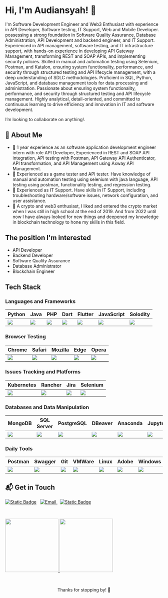 # Hi, I'm Audiansyah! 👋

I'm Software Development Engineer and Web3 Enthusiast with experience in API Developer, Software testing, IT Support, Web and Mobile Developer. possessing a strong foundation in Software Quality Assurance, Database Administration, API Development and backend engineer, and IT Support. Experienced in API management, software testing, and IT infrastructure support, with hands-on experience in developing API Gateway Management, transforming REST and SOAP APIs, and implementing security policies. Skilled in manual and automation testing using Selenium, Postman, and Katalon, ensuring system functionality, performance, and security through structured testing and API lifecycle management, with a deep understanding of SDLC methodologies. Proficient in SQL, Python, JavaScript, and database management tools for data processing and administration. Passionate about ensuring system functionality, performance, and security through structured testing and API lifecycle management. Highly analytical, detail-oriented, and committed to continuous learning to drive efficiency and innovation in IT and software development.

 I’m looking to collaborate on anything!.


## 🚀 About Me

- 📌 1 year experience as an software application development engineer intern with role API Developer, Experienced in REST and SOAP API integration, API testing with Postman, API Gateway API Authenticator, API transformation, and API Management using Axway API Management.
- 📌 Experienced as a game tester and API tester. Have knowledge of manual and automation testing using selenium with java language, API testing using postman, functionality testing, and regression testing.
- 📌 Experienced as IT Support. Have skills in IT Support, including troubleshooting hardware/software issues, network configuration, and user assistance.
- 📌 A crypto and web3 enthusiast, I liked and entered the crypto market when I was still in high school at the end of 2019. And from 2022 until now I have always looked for new things and deepened my knowledge in blockchain technology to hone my skills in this field.

## The position I'm interested
- API Developer
- Backend Developer
- Software Quality Assurance
- Database Administrator
- Blockchain Engineer


## Tech Stack
<!-- [![My Skills](https://skillicons.dev/icons?i=py,selenium,firebase,gcp,azure,aws,kubernetes,postgres,linux,redhat,debian,ubuntu,bash,vim,jenkins,githubactions,github,git,docker,pycharm,vscode,postman,apple,androidstudio,windows,xd,stackoverflow,sklearn&perline=14)](https://skillicons.dev) -->

### Languages and Frameworks
| Python | Java | PHP | Dart | Flutter | JavaScript | Solodity |
|----------|----------|----------|----------|----------|----------|----------|
| <img src='https://cdn.jsdelivr.net/gh/devicons/devicon@latest/icons/python/python-original.svg'> | <img src='https://cdn.jsdelivr.net/gh/devicons/devicon@latest/icons/java/java-original.svg'> | <img src='https://cdn.jsdelivr.net/gh/devicons/devicon@latest/icons/php/php-original.svg'> | <img src='https://cdn.jsdelivr.net/gh/devicons/devicon@latest/icons/dart/dart-original.svg'> | <img src='https://cdn.jsdelivr.net/gh/devicons/devicon@latest/icons/flutter/flutter-original.svg'> | <img src='https://cdn.jsdelivr.net/gh/devicons/devicon@latest/icons/javascript/javascript-original.svg'> | <img src='https://cdn.jsdelivr.net/gh/devicons/devicon@latest/icons/solidity/solidity-original.svg'> | 

### Browser Testing
| Chrome | Safari | Mozilla | Edge | Opera | 
|----------|----------|----------|----------|----------|
| <img src='https://cdn.jsdelivr.net/gh/devicons/devicon@latest/icons/chrome/chrome-original-wordmark.svg'> | <img src='https://cdn.jsdelivr.net/gh/devicons/devicon@latest/icons/safari/safari-original-wordmark.svg'> | <img src='https://cdn.jsdelivr.net/gh/devicons/devicon@latest/icons/firefox/firefox-original-wordmark.svg'> | <img src='https://cdn.jsdelivr.net/gh/devicons/devicon@latest/icons/ie10/ie10-original.svg'> | <img src='https://cdn.jsdelivr.net/gh/devicons/devicon@latest/icons/opera/opera-original-wordmark.svg'> |

### Issues Tracking and Platforms
| Kubernetes | Rancher | Jira | Selenium
|----------|----------|----------|----------|
| <img src='https://cdn.jsdelivr.net/gh/devicons/devicon@latest/icons/kubernetes/kubernetes-original-wordmark.svg'> | <img src='https://cdn.jsdelivr.net/gh/devicons/devicon@latest/icons/rancher/rancher-original-wordmark.svg'> | <img src='https://cdn.jsdelivr.net/gh/devicons/devicon@latest/icons/jira/jira-original-wordmark.svg'> | <img src='https://cdn.jsdelivr.net/gh/devicons/devicon@latest/selenium/selenium/selenium-original-wordmark.svg'> | 

### Databases and Data Manipulation
| MongoDB | SQL Server | PostgreSQL | DBeaver | Anaconda | Jupyter | Kaggle |
|----------|----------|----------|----------|----------|----------|----------|
| <img src='https://cdn.jsdelivr.net/gh/devicons/devicon@latest/icons/firebase/firebase-original.svg'> | <img src='https://cdn.jsdelivr.net/gh/devicons/devicon@latest/icons/mongodb/mongodb-original.svg'> | <img src='https://cdn.jsdelivr.net/gh/devicons/devicon@latest/icons/sqldeveloper/sqldeveloper-original.svg'> | <img src='https://cdn.jsdelivr.net/gh/devicons/devicon@latest/icons/postgresql/postgresql-original.svg'> | <img src='https://cdn.jsdelivr.net/gh/devicons/devicon@latest/icons/dbeaver/dbeaver-original.svg'> | <img src='https://cdn.jsdelivr.net/gh/devicons/devicon@latest/icons/anaconda/anaconda-original-wordmark.svg'> | <img src='https://cdn.jsdelivr.net/gh/devicons/devicon@latest/icons/jupyter/jupyter-original-wordmark.svg'> | <img src='https://cdn.jsdelivr.net/gh/devicons/devicon@latest/icons/kaggle/kaggle-original-wordmark.svg'> |  

### Daily Tools
| Postman | Swagger | Git | VMWare | Linux | Adobe | Windows | Docker | GitHub | 
|----------|----------|----------|----------|----------|----------|----------|----------|----------|
| <img src='https://cdn.jsdelivr.net/gh/devicons/devicon@latest/icons/postman/postman-original-wordmark.svg'> | <img src='https://cdn.jsdelivr.net/gh/devicons/devicon@latest/icons/swagger/swagger-original-wordmark.svg'> | <img src='https://cdn.jsdelivr.net/gh/devicons/devicon@latest/icons/git/git-original-wordmark.svg'> | <img src='https://cdn.jsdelivr.net/gh/devicons/devicon@latest/icons/vmware/vmware-original-wordmark.svg'> | <img src='https://cdn.jsdelivr.net/gh/devicons/devicon@latest/icons/linux/linux-original.svg'> | <img src='https://cdn.jsdelivr.net/gh/devicons/devicon@latest/icons/xd/xd-original.svg'> | <img src='https://cdn.jsdelivr.net/gh/devicons/devicon@latest/icons/windows/widows-original-wordmark.svg'> | <img src='https://cdn.jsdelivr.net/gh/devicons/devicon@latest/icons/docker/docker-original-wordmark.svg'> | <img src='https://cdn.jsdelivr.net/gh/devicons/devicon@latest/icons/github/github-original-wordmark.svg'> | 


## 📬 Get in Touch
<!--
- Connect with me on [LinkedIn](https://www.linkedin.com/in/audiansyahms/)  -->
<!--
- ![Static Badge](https://img.shields.io/badge/Audiansyah%20Muhamad%20Syawalhan-eMail-red?link=mailto%3msaudiansyah%40gmail.com)  
- ![Static Badge](https://img.shields.io/badge/audiansyahms-LinkedIn-blue?link=https%3A%2F%2Fwww.linkedin.com%2Fin%2audiansyahms%2F) -->

<p align="left">
<a href="https://www.linkedin.com/in/audiansyahms/">
  <img alt="Static Badge" src="https://img.shields.io/badge/LinkedIn-0077B5?style=for-the-badge&logo=linkedin&logoColor=white"></a> &nbsp;
<a href="mailto:msaudiansyah@gmail.com">
  <img alt="Email" src="https://img.shields.io/badge/Gmail-D14836?style=for-the-badge&logo=gmail&logoColor=white">
</a> &nbsp;
<a href="https://t.me/License29">
  <img alt="Static Badge" src="https://img.shields.io/badge/Telegram-2CA5E0?style=for-the-badge&logo=telegram&logoColor=white"></a> &nbsp;
</p>

&nbsp;

<p align="left">
<a href="https://github.com/audiansyah">
  <img height="170em" src="https://github-readme-stats-eight-theta.vercel.app/api?username=audiansyah&show_icons=true&theme=algolia&include_all_commits=true&count_private=true"/>
  <img height="170em" src="https://github-readme-stats-eight-theta.vercel.app/api/top-langs/?username=audiansyah&layout=compact&langs_count=8&theme=algolia"/>
</a>
</p>

&nbsp;
&nbsp;
<p align="center">
Thanks for stopping by! 🚀
</p>

